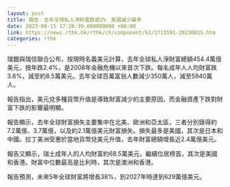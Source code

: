 ```yaml
---
layout: post
title: 報告：去年全球私人淨財富跌逾2%　美國減少最多
date: 2023-08-15 17:26:39.000000000 +08:00
link: https://news.rthk.hk/rthk/ch/component/k2/1713591-20230815.htm
categories: rthk
---
```


瑞銀與瑞信聯合公布，按現時名義美元計算，去年全球私人淨財富總額454.4萬億美元，按年跌2.4%，是2008年金融危機以來首次下跌。每名成年人人均財富跌3.6%，減至約8.5萬美元。去年全球百萬富翁人數減少350萬人，減至5940萬人。

報告指出，美元兌多種貨幣升值是導致財富減少的主要原因，而金融資產下跌對財富下跌的影響最明顯。

報告顯示，去年全球財富損失主要集中在北美、歐洲和亞太區，三者分別錄得約7.2萬億、3.7萬億，以及約2.1萬億美元財富損失。損失最多是美國，其次是日本和中國。拉丁美洲受惠於當地貨幣兌美元升值，去年財富總額增長近2.4萬億美元。

報告又顯示，瑞士成年人的人均財富約68.5萬美元，繼續位居榜首，其次是美國和香港。財富中位數最高是比利時，其次是澳洲和香港。

報告預測，未來5年全球財富將增長38%，到2027年時達到629萬億美元。
